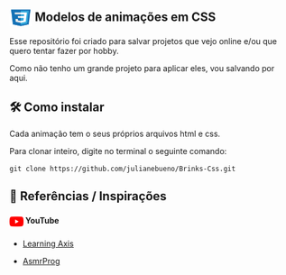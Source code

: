 ##   <a href="#"><img align="center" alt="CSS" height="30" width="40" src="https://raw.githubusercontent.com/devicons/devicon/master/icons/css3/css3-original.svg"></a> Modelos de animações em CSS

Esse repositório foi criado para salvar projetos que vejo online e/ou que quero tentar fazer por hobby.

Como não tenho um grande projeto para aplicar eles, vou salvando por aqui.

## 🛠️ Como instalar

Cada animação tem o seus próprios arquivos html e css.

Para clonar inteiro, digite no terminal o seguinte comando:

```
git clone https://github.com/julianebueno/Brinks-Css.git
```

## 📄 Referências / Inspirações

#### <a href="#"><img align="center" alt="HTML" height="25" width="25" src="https://raw.githubusercontent.com/github/explore/d744245de144b89f3e3462949e08bfc91eda7fcf/topics/youtube/youtube.png"></a> YouTube

- [Learning Axis](https://www.youtube.com/@learning-axis)

- [AsmrProg](https://www.youtube.com/@AsmrProg)